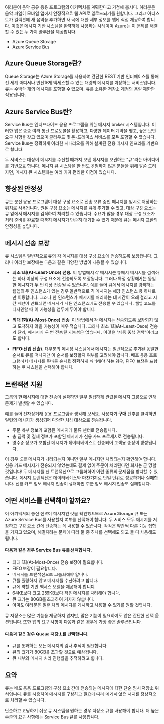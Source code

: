 여러분이 음악 공유 응용 프로그램의 아키텍처를 계획한다고 가정해 봅시다. 여러분은 음악 파일이 모바일 앱에서 안정적으로 웹 API로 업로드되기를 원합니다. 그리고 아티스트가 컬렉션에 새 음악을 추가하면 새 곡에 대한 세부 정보를 앱에 직접 제공하여 합니다. 이것은 메시지 기반 시스템을 완벽하게 사용하는 사례이며 Azure는 이 문제를 해결할 수 있는 두 가지 솔루션을 제공합니다.

- Azure Queue Storage
- Azure Service Bus

## <a name="what-is-azure-queue-storage"></a>Azure Queue Storage란?
Queue Storage는 Azure Storage를 사용하여 간단한 REST 기반 인터페이스를 통해 전 세계 어디서나 안전하게 액세스할 수 있는 대량의 메시지를 저장하는 서비스입니다. 큐는 수백만 개의 메시지를 포함할 수 있으며, 큐를 소유한 저장소 계정의 용량 제한만 적용됩니다.

## <a name="what-is-azure-service-bus"></a>Azure Service Bus란?
Service Bus는 엔터프라이즈 응용 프로그램을 위한 메시지 broker 시스템입니다. 이러한 앱은 종종 여러 통신 프로토콜을 활용하고, 다양한 데이터 계약을 맺고, 높은 보안 요구 사항을 갖고 있으며 클라우드 및 온-프레미스 서비스를 모두 포함할 수 있습니다. Service Bus는 정확하게 이러한 시나리오를 위해 설계된 전용 메시지 인프라를 기반으로 합니다.

두 서비스는 대상이 메시지를 수신할 때까지 보낸 메시지를 보관하는 "큐"라는 아이디어를 기반으로 합니다. 메시지 큐 시스템을 한 번도 경험하지 않은 분들을 위해 말씀 드리자면, 메시지 큐 시스템에는 여러 가지 편리한 이점이 있습니다.

## <a name="increased-reliability"></a>향상된 안정성
큐는 분산 응용 프로그램이 대상 구성 요소로 전송 보류 중인 메시지를 임시로 저장하는 위치로 사용됩니다. 원본 구성 요소는 메시지를 큐에 추가할 수 있고, 대상 구성 요소는 큐 앞에서 메시지를 검색하여 처리할 수 있습니다. 수요가 많을 경우 대상 구성 요소가 처리 준비를 완료할 때까지 메시지가 단순히 대기할 수 있기 때문에 큐는 메시지 교환의 안정성을 높입니다.

## <a name="message-delivery-guarantees"></a>메시지 전송 보장
큐 시스템은 일반적으로 큐의 각 메시지를 대상 구성 요소에 전송하도록 보장합니다. 그러나 이러한 보장에는 다음과 같은 다양한 방법이 사용될 수 있습니다.

- **최소 1회(At-Least-Once) 전송.** 이 방법에서 각 메시지는 큐에서 메시지를 검색하는 하나 이상의 구성 요소에 전송되도록 보장됩니다. 그러나 특정 상황에서는 동일한 메시지가 두 번 이상 전송될 수 있습니다. 예를 들어 큐에서 메시지를 검색하는 웹앱의 두 인스턴스가 있는 경우 일반적으로 각 메시지는 해당 인스턴스 중 하나로만 이동합니다. 그러나 한 인스턴스가 메시지를 처리하는 데 시간이 오래 걸리고 시간 제한이 만료되면 메시지가 다른 인스턴스에도 전송될 수 있습니다. 웹앱 코드를 디자인할 때 이 가능성을 염두에 두어야 합니다.

- **최대 1회(At-Most-Once) 전송.** 이 방법에서 각 메시지는 전송되도록 보장되지 않고 도착하지 않을 가능성이 매우 적습니다. 그러나 최소 1회(At-Least-Once) 전송과 달리, 메시지가 두 번 전송될 가능성은 없습니다. 이것을 "자동 중복 검색"이라고도 합니다.

- **FIFO(선입 선출).** 대부분의 메시징 시스템에서 메시지는 일반적으로 추가된 동일한 순서로 큐를 떠나지만 이 순서를 보장할지 여부를 고려해야 합니다. 배포 응용 프로그램에서 메시지를 올바른 순서로 정확하게 처리해야 하는 경우, FIFO 보장을 포함하는 큐 시스템을 선택해야 합니다.

## <a name="transactional-support"></a>트랜잭션 지원
그룹의 한 메시지에 대한 전송이 실패하면 일부 밀접하게 관련된 메시지 그룹으로 인해 문제가 발생할 수 있습니다.

예를 들어 전자상거래 응용 프로그램을 생각해 보세요. 사용자가 **구매** 단추를 클릭하면 일련의 메시지가 생성되어 다양한 처리 대상으로 전송됩니다.

- 주문 세부 정보가 포함된 메시지가 물류 센터로 전송됩니다.
- 총 금액 및 결제 정보가 포함된 메시지가 신용 카드 프로세서로 전송됩니다. 
- 영수증 정보가 포함된 메시지가 데이터베이스로 전송되어 고객용 송장이 생성됩니다.

이 경우 _모든_ 메시지가 처리되는지 아니면 일부 메시지만 처리되는지 확인해야 합니다. 신용 카드 메시지가 전송되지 않았는데도 결제 없이 주문이 처리된다면 회사는 곧 망할 것입니다! 두 메시지를 한 트랜잭션으로 그룹화하여 이런 종류의 문제점을 방지할 수 있습니다. 메시지 트랜잭션은 데이터베이스와 마찬가지로 단일 단위로 성공하거나 실패합니다. 신용 카드 정보 메시지 전송이 실패하면 주문 정보 메시지 전송도 실패합니다.

## <a name="which-service-should-i-choose"></a>어떤 서비스를 선택해야 할까요?
이 아키텍처의 통신 전략이 메시지인 것을 확인했으므로 Azure Storage 큐 또는 Azure Service Bus를 사용할지 여부를 선택해야 합니다. 두 서비스 모두 메시지를 저장하고 구성 요소 간에 전송하는 데 사용할 수 있습니다. 각각은 약간씩 다른 기능 집합을 가지고 있으며, 해결하려는 문제에 따라 둘 중 하나를 선택해도 되고 둘 다 사용해도 됩니다.

#### <a name="choose-service-bus-queues-if"></a>다음과 같은 경우 Service Bus 큐를 선택합니다.

- 최대 1회(At-Most-Once) 전송 보장이 필요합니다.
- FIFO 보장이 필요합니다.
- 메시지를 트랜잭션으로 그룹화해야 합니다.
- 큐를 폴링하지 않고 메시지를 수신하려고 합니다.
- 큐에 역할 기반 액세스 모델을 제공해야 합니다.
- 64KB보다 크고 256KB보다 작은 메시지를 처리해야 합니다.
- 큐 크기는 80GB를 초과하여 커지지 않습니다.
- 아마도 여러분은 일괄 처리 메시지를 게시하고 사용할 수 있기를 원할 것입니다.

큐 저장소는 많은 기능을 제공하지 않지만, 많은 기능이 필요하지도 않은 간단한 선택 옵션입니다. 또한 앱의 요구 사항이 다음과 같은 경우에 가장 좋은 솔루션입니다.

#### <a name="choose-queue-storage-if"></a>다음과 같은 경우 Queue 저장소를 선택합니다.

- 큐를 통과하는 모든 메시지의 감사 추적이 필요합니다.
- 큐의 크기가 80GB를 초과할 것으로 예상됩니다.
- 큐 내부의 메시지 처리 진행률을 추적하려고 합니다.

## <a name="summary"></a>요약

큐는 배포 응용 프로그램의 구성 요소 간에 전송되는 메시지에 대한 단순 임시 저장소 위치입니다. 큐를 사용하여 메시지를 구성하고 필요에 따라 예기치 않은 서지를 정상적으로 처리할 수 있습니다.

단순하고 코딩하기 쉬운 큐 시스템을 원하는 경우 저장소 큐를 사용해야 합니다. 더 높은 수준의 요구 사항에는 Service Bus 큐를 사용합니다.